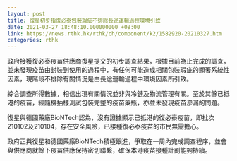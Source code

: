 ```yaml
---
layout: post
title: 復星初步指復必泰包裝瑕疵不排除長途運輸過程環境引致
date: 2021-03-27 18:48:10.000000000 +08:00
link: https://news.rthk.hk/rthk/ch/component/k2/1582920-20210327.htm
categories: rthk
---
```


政府接獲復必泰疫苗供應商復星提交的初步調查結果，根據目前為止完成的調查，並未發現疫苗由封裝到使用的過程中，有任何可能造成相關包裝瑕疵的顯著系統性因素，現階段不排除有關情況是由長途運輸過程中環境因素所引致。

綜合調查所得數據，相信出現有關情況並非與冷鏈及物流管理有關。至於其餘已抵港的疫苗，經隨機抽樣測試包裝完整的疫苗藥瓶，亦並未發現疫苗滲漏的問題。

復星與德國藥廠BioNTech認為，沒有證據顯示已抵港的復必泰疫苗，即批次210102及210104，存在安全風險，已接種復必泰疫苗的市民無需擔心。

政府正與復星和德國藥廠BioNTech積極跟進，爭取在一周內完成調查程序，並會與供應商就餘下疫苗供應保持密切聯繫，確保本港疫苗接種計劃能夠持續。
